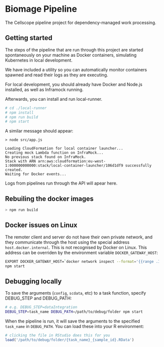 # Biomage Pipeline

The Cellscope pipeline project for dependency-managed work processing.

## Getting started

The steps of the pipeline that are run through this project are started
spontaneously on your machine as Docker containers, simulating Kubernetes
in local development.

We have included a utility so you can automatically monitor containers spawned
and read their logs as they are executing.

For local development, you should already have Docker and Node.js installed, as well as
Inframock running.

Afterwards, you can install and run local-runner.

```bash
# cd ./local-runner
# npm install
# npm run build
# npm start
```

A similar message should appear:

```
> node src/app.js

Loading CloudFormation for local container launcher...
Creating mock Lambda function on InfraMock...
No previous stack found on InfraMock.
Stack with ARN arn:aws:cloudformation:eu-west-1:000000000000:stack/local-container-launcher/106d1df9 successfully created.
Waiting for Docker events...
```

Logs from pipelines run through the API will apear here.

## Rebuiling the docker images

```bash
> npm run build
```

## Docker issues on Linux

The remoter client and server do not have their own private network, and they communicate through the host
using the special address `host.docker.internal`. This is not recognised by Docker on Linux. This address
can be overriden by the environment variable `DOCKER_GATEWAY_HOST`:

```bash
EXPORT DOCKER_GATEWAY_HOST=`docker network inspect --format='{{range .IPAM.Config}}{{.Gateway}}{{end}}'
npm start
```

## Debugging locally

To save the arguments (`config`, `scdata`, etc) to a task function, specify DEBUG_STEP and DEBUG_PATH:

```bash
# e.g. DEBUG_STEP=dataIntegration
DEBUG_STEP=task_name DEBUG_PATH=/path/to/debug/folder npm start
```

When the pipeline is run, it will save the arguments to the specified `task_name` in `DEBUG_PATH`. You
can load these into your R environment:

```R
# clicking the file in RStudio does this for you
load('/path/to/debug/folder/{task_name}_{sample_id}.RData')
```